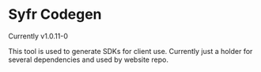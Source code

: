 # Syfr Codegen

Currently v1.0.11-0

This tool is used to generate SDKs for client use. Currently just a holder for several dependencies and used by website repo.
